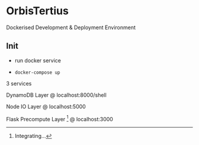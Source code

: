 # OrbisTertius
Dockerised Development &amp; Deployment Environment

## Init

- run docker service

- `docker-compose up`

3 services 

DynamoDB Layer @ localhost:8000/shell


Node IO Layer @ localhost:5000


Flask Precompute Layer [^1] @ localhost:3000




[^1]: Integrating...

